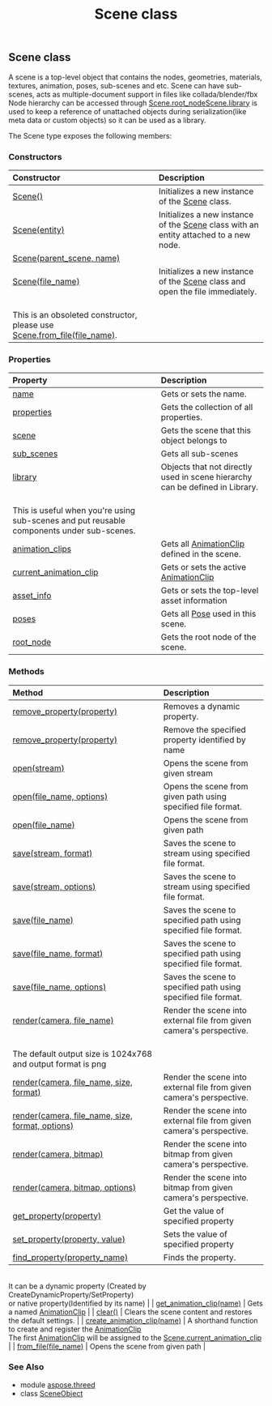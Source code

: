 ﻿---
title: Scene class
second_title: Aspose.3D for Python via .NET API References
description: 
type: docs
weight: 190
url: /python-net/aspose.threed/scene/
is_root: false
---

## Scene class

A scene is a top-level object that contains the nodes, geometries, materials, textures, animation, poses, sub-scenes and etc.
            Scene can have sub-scenes, acts as multiple-document support in files like collada/blender/fbx
            Node hierarchy can be accessed through [Scene.root_node](/3d/python-net/aspose.threed/scene#root_node)[Scene.library](/3d/python-net/aspose.threed/scene#library) is used to keep a reference of unattached objects during serialization(like meta data or custom objects) so it can be used as a library.



The Scene type exposes the following members:

### Constructors
| Constructor | Description |
| :- | :- |
| [Scene()](/3d/python-net/aspose.threed/scene/__init__/#) | Initializes a new instance of the [Scene](/3d/python-net/aspose.threed/scene) class. |
| [Scene(entity)](/3d/python-net/aspose.threed/scene/__init__/#Entity) | Initializes a new instance of the [Scene](/3d/python-net/aspose.threed/scene) class with an entity attached to a new node. |
| [Scene(parent_scene, name)](/3d/python-net/aspose.threed/scene/__init__/#Scene-str) |  |
| [Scene(file_name)](/3d/python-net/aspose.threed/scene/__init__/#str) | Initializes a new instance of the [Scene](/3d/python-net/aspose.threed/scene) class and open the file immediately.<br/>            This is an obsoleted constructor, please use [Scene.from_file(file_name)](/3d/python-net/aspose.threed/scene/from_file). |


### Properties
| Property | Description |
| :- | :- |
| [name](/3d/python-net/aspose.threed/scene/name) | Gets or sets the name. |
| [properties](/3d/python-net/aspose.threed/scene/properties) | Gets the collection of all properties. |
| [scene](/3d/python-net/aspose.threed/scene/scene) | Gets the scene that this object belongs to |
| [sub_scenes](/3d/python-net/aspose.threed/scene/sub_scenes) | Gets all sub-scenes |
| [library](/3d/python-net/aspose.threed/scene/library) | Objects that not directly used in scene hierarchy can be defined in Library.<br/>            This is useful when you're using sub-scenes and put reusable components under sub-scenes. |
| [animation_clips](/3d/python-net/aspose.threed/scene/animation_clips) | Gets all [AnimationClip](/3d/python-net/aspose.threed.animation/animationclip) defined in the scene. |
| [current_animation_clip](/3d/python-net/aspose.threed/scene/current_animation_clip) | Gets or sets the active [AnimationClip](/3d/python-net/aspose.threed.animation/animationclip) |
| [asset_info](/3d/python-net/aspose.threed/scene/asset_info) | Gets or sets the top-level asset information |
| [poses](/3d/python-net/aspose.threed/scene/poses) | Gets all [Pose](/3d/python-net/aspose.threed/pose) used in this scene. |
| [root_node](/3d/python-net/aspose.threed/scene/root_node) | Gets the root node of the scene. |


### Methods
| Method | Description |
| :- | :- |
| [remove_property(property)](/3d/python-net/aspose.threed/scene/remove_property/#Property) | Removes a dynamic property. |
| [remove_property(property)](/3d/python-net/aspose.threed/scene/remove_property/#str) | Remove the specified property identified by name |
| [open(stream)](/3d/python-net/aspose.threed/scene/open/#System.IO.Stream) | Opens the scene from given stream |
| [open(file_name, options)](/3d/python-net/aspose.threed/scene/open/#str-aspose.threed.formats.LoadOptions) | Opens the scene from given path using specified file format. |
| [open(file_name)](/3d/python-net/aspose.threed/scene/open/#str) | Opens the scene from given path |
| [save(stream, format)](/3d/python-net/aspose.threed/scene/save/#System.IO.Stream-FileFormat) | Saves the scene to stream using specified file format. |
| [save(stream, options)](/3d/python-net/aspose.threed/scene/save/#System.IO.Stream-aspose.threed.formats.SaveOptions) | Saves the scene to stream using specified file format. |
| [save(file_name)](/3d/python-net/aspose.threed/scene/save/#str) | Saves the scene to specified path using specified file format. |
| [save(file_name, format)](/3d/python-net/aspose.threed/scene/save/#str-FileFormat) | Saves the scene to specified path using specified file format. |
| [save(file_name, options)](/3d/python-net/aspose.threed/scene/save/#str-aspose.threed.formats.SaveOptions) | Saves the scene to specified path using specified file format. |
| [render(camera, file_name)](/3d/python-net/aspose.threed/scene/render/#aspose.threed.entities.Camera-str) | Render the scene into external file from given camera's perspective.<br/>            The default output size is 1024x768 and output format is png |
| [render(camera, file_name, size, format)](/3d/python-net/aspose.threed/scene/render/#aspose.threed.entities.Camera-str-System.Drawing.Size-System.Drawing.Imaging.ImageFormat) | Render the scene into external file from given camera's perspective. |
| [render(camera, file_name, size, format, options)](/3d/python-net/aspose.threed/scene/render/#aspose.threed.entities.Camera-str-System.Drawing.Size-System.Drawing.Imaging.ImageFormat-ImageRenderOptions) | Render the scene into external file from given camera's perspective. |
| [render(camera, bitmap)](/3d/python-net/aspose.threed/scene/render/#aspose.threed.entities.Camera-System.Drawing.Bitmap) | Render the scene into bitmap from given camera's perspective. |
| [render(camera, bitmap, options)](/3d/python-net/aspose.threed/scene/render/#aspose.threed.entities.Camera-System.Drawing.Bitmap-ImageRenderOptions) | Render the scene into bitmap from given camera's perspective. |
| [get_property(property)](/3d/python-net/aspose.threed/scene/get_property/#str) | Get the value of specified property |
| [set_property(property, value)](/3d/python-net/aspose.threed/scene/set_property/#str-any) | Sets the value of specified property |
| [find_property(property_name)](/3d/python-net/aspose.threed/scene/find_property/#str) | Finds the property.<br/>            It can be a dynamic property (Created by CreateDynamicProperty/SetProperty) <br/>            or native property(Identified by its name) |
| [get_animation_clip(name)](/3d/python-net/aspose.threed/scene/get_animation_clip/#str) | Gets a named [AnimationClip](/3d/python-net/aspose.threed.animation/animationclip) |
| [clear()](/3d/python-net/aspose.threed/scene/clear/#) | Clears the scene content and restores the default settings. |
| [create_animation_clip(name)](/3d/python-net/aspose.threed/scene/create_animation_clip/#str) | A shorthand function to create and register the [AnimationClip](/3d/python-net/aspose.threed.animation/animationclip)<br/>            The first [AnimationClip](/3d/python-net/aspose.threed.animation/animationclip) will be assigned to the [Scene.current_animation_clip](/3d/python-net/aspose.threed/scene#current_animation_clip) |
| [from_file(file_name)](/3d/python-net/aspose.threed/scene/from_file/#str) | Opens the scene from given path |


### See Also

* module [aspose.threed](../)
* class [SceneObject](/3d/python-net/aspose.threed/sceneobject)
